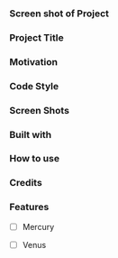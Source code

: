 ### Screen shot of Project

### Project Title

### Motivation

### Code Style

### Screen Shots

### Built with

### How to use

### Credits

### Features
- [ ] Mercury
- [ ] Venus


